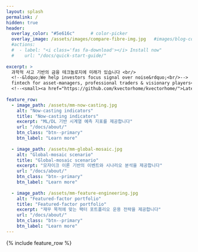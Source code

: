 ```yaml
---
layout: splash
permalink: /
hidden: true
header:
  overlay_color: "#5e616c"      # color-picker
  overlay_image: /assets/images/compare-fibre-img.jpg   #images/blog-cover.jpg
  #actions:
  #  - label: "<i class='fas fa-download'></i> Install now"
  #    url: "/docs/quick-start-guide/"
  
excerpt: >
  과학적 사고 기반의 금융 테크놀로지에 미래가 있습니다 <br/>
  <!--&ldquo;We help investors focus signal over noise&rdquo;<br/>-->
  fintech for asset-managers, professional traders & visionary players<br/>
  <!--<small><a href="https://github.com/kvectorhome/kvectorhome/">Latest release v4.22.0</a></small>-->
  
feature_row:
  - image_path: /assets/mm-now-casting.jpg
    alt: "Now-casting indicators"
    title: "Now-casting indicators"
    excerpt: "ML/DL 기반 시계열 예측 지표를 제공합니다"
    url: "/docs/about/"
    btn_class: "btn--primary"
    btn_label: "Learn more"
    
  - image_path: /assets/mm-global-mosaic.jpg
    alt: "Global-mosaic scenario"
    title: "Global-mosaic scenario"
    excerpt: "모자이크 이론 기반의 이벤트와 시나리오 분석을 제공합니다"
    url: "/docs/about/"
    btn_class: "btn--primary"
    btn_label: "Learn more"
    
  - image_path: /assets/mm-feature-engineering.jpg
    alt: "Featured-factor portfolio"
    title: "Featured-factor portfolio"
    excerpt: "재무 목적에 맞는 팩터 포트폴리오 운용 전략을 제공합니다"
    url: "/docs/about/"
    btn_class: "btn--primary"
    btn_label: "Learn more"
---
```


{% include feature_row %}
